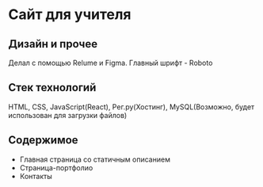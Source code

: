 # Сайт для учителя

## Дизайн и прочее
Делал с помощью Relume и Figma. 
Главный шрифт - Roboto

## Стек технологий

HTML, CSS, JavaScript(React), Рег.ру(Хостинг), MySQL(Возможно, будет использован для загрузки файлов)

## Содержимое

- Главная страница со статичным описанием
- Страница-портфолио
- Контакты